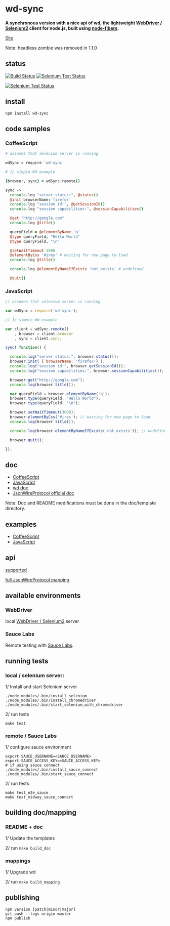 # wd-sync

**A synchronous version with a nice api of [wd](http://github.com/admc/wd), 
the lightweight  [WebDriver / Selenium2](http://seleniumhq.org/projects/webdriver/) 
client for node.js, built using  [node-fibers](http://github.com/laverdet/node-fibers).**

[Site](http://sebv.github.io/node-wd-sync/)

Note: headless zombie was removed in 1.1.0

## status

[![Build Status](https://travis-ci.org/sebv/node-wd-sync.png)](https://travis-ci.org/sebv/node-wd-sync)
[![Selenium Test Status](https://saucelabs.com/buildstatus/node_wd_sync)](https://saucelabs.com/u/node_wd_sync)

[![Selenium Test Status](https://saucelabs.com/browser-matrix/node_wd_sync.svg)](https://saucelabs.com/u/node_wd_sync)

## install

```
npm install wd-sync
```

## code samples

### CoffeeScript

```coffeescript
# assumes that selenium server is running

wdSync = require 'wd-sync'

# 1/ simple Wd example

{browser, sync} = wdSync.remote()

sync ->
  console.log "server status:", @status()
  @init browserName:'firefox'
  console.log "session id:", @getSessionId()
  console.log "session capabilities:", @sessionCapabilities()

  @get "http://google.com"
  console.log @title()

  queryField = @elementByName 'q'
  @type queryField, "Hello World"
  @type queryField, "\n"

  @setWaitTimeout 3000
  @elementByCss '#ires' # waiting for new page to load
  console.log @title()

  console.log @elementByNameIfExists 'not_exists' # undefined

  @quit()

```        

### JavaScript

```javascript
// assumes that selenium server is running

var wdSync = require('wd-sync');

// 1/ simple Wd example

var client = wdSync.remote()
    , browser = client.browser
    , sync = client.sync;

sync( function() {

  console.log("server status:", browser.status());
  browser.init( { browserName: 'firefox'} );
  console.log("session id:", browser.getSessionId());
  console.log("session capabilities:", browser.sessionCapabilities());

  browser.get("http://google.com");
  console.log(browser.title());

  var queryField = browser.elementByName('q');
  browser.type(queryField, "Hello World");
  browser.type(queryField, "\n");

  browser.setWaitTimeout(3000);
  browser.elementByCss('#ires'); // waiting for new page to load
  console.log(browser.title());

  console.log(browser.elementByNameIfExists('not_exists')); // undefined

  browser.quit();

});

``` 

## doc 

* [CoffeeScript](http://github.com/sebv/node-wd-sync/blob/master/doc/COFFEE-DOC.md)
* [JavaScript](http://github.com/sebv/node-wd-sync/blob/master/doc/JS-DOC.md)
* [wd doc](https://github.com/admc/wd/blob/master/README.md)
* [JsonWireProtocol official doc](http://code.google.com/p/selenium/wiki/JsonWireProtocol)

Note: Doc and README modifications must be done in the doc/template directory.

## examples

* [CoffeeScript](http://github.com/sebv/node-wd-sync/tree/master/examples/coffee)
* [JavaScript](http://github.com/sebv/node-wd-sync/tree/master/examples/js)

## api

[supported](http://github.com/sebv/node-wd-sync/blob/master/doc/jsonwire-mapping.md)

[full JsonWireProtocol mapping](http://github.com/sebv/node-wd-sync/blob/master/doc/jsonwire-full-mapping.md)
  
## available environments

### WebDriver 

local [WebDriver / Selenium2](http://seleniumhq.org/projects/webdriver/) server

### Sauce Labs

Remote testing with [Sauce Labs](http://saucelabs.com).

## running tests

### local / selenium server: 

1/ Install and start Selenium server

```
./node_modules/.bin/install_selenium
./node_modules/.bin/install_chromedriver
./node_modules/.bin/start_selenium_with_chromedriver
```

2/ run tests
```
make test 
```

### remote / Sauce Labs 

1/ configure sauce environment
```
export SAUCE_USERNAME=<SAUCE_USERNAME>
export SAUCE_ACCESS_KEY=<SAUCE_ACCESS_KEY>
# if using sauce connect
./node_modules/.bin/install_sauce_connect
./node_modules/.bin/start_sauce_connect
```

2/ run tests
```
make test_e2e_sauce
make test_midway_sauce_connect
```

## building doc/mapping

### README + doc

1/ Update the templates

2/ run `make build_doc`

### mappings

1/ Upgrade wd

2/ run `make build_mapping`

## publishing

```
npm version [patch|minor|major]
git push --tags origin master
npm publish
```


